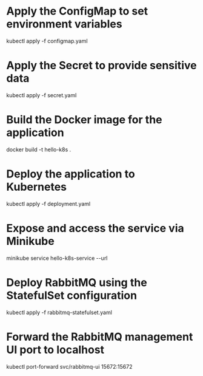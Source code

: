 # Apply the ConfigMap to set environment variables
kubectl apply -f configmap.yaml

# Apply the Secret to provide sensitive data
kubectl apply -f secret.yaml

# Build the Docker image for the application
docker build -t hello-k8s .

# Deploy the application to Kubernetes
kubectl apply -f deployment.yaml

# Expose and access the service via Minikube
minikube service hello-k8s-service --url

# Deploy RabbitMQ using the StatefulSet configuration
kubectl apply -f rabbitmq-statefulset.yaml

# Forward the RabbitMQ management UI port to localhost
kubectl port-forward svc/rabbitmq-ui 15672:15672